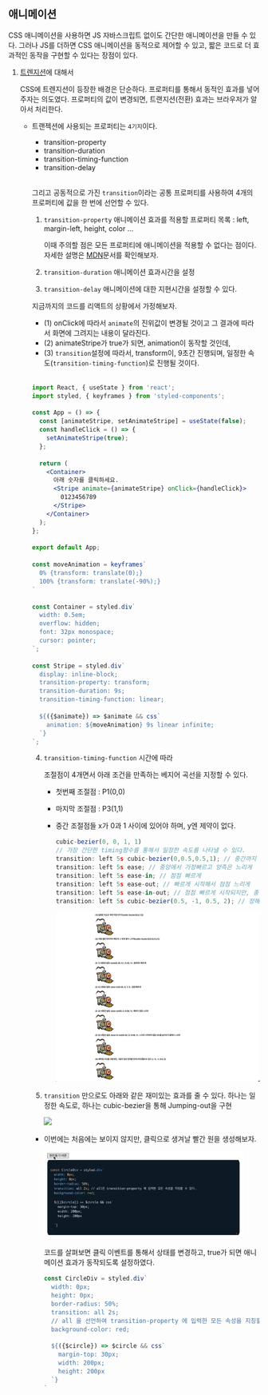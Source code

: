 ## 애니메이션
CSS 애니메이션을 사용하면 JS 자바스크립트 없이도 간단한 애니메이션을 만들 수 있다. 그러나 JS를 더하면 CSS 애니메이션을 동적으로 제어할 수 있고, 짧은 코드로 더 효과적인 동작을 구현할 수 있다는 장점이 있다. 

1. [트렌지션](https://ko.javascript.info/css-animations)에 대해서 

    CSS에 트렌지션이 등장한 배경은 단순하다. 프로퍼티를 통해서 동적인 효과를 넣어주자는 의도였다. 프로퍼티의 값이 변경되면, 트랜지션(전환) 효과는 브라우저가 알아서 처리한다. 

    - 트랜젝션에 사용되는 프로퍼티는 `4기지`이다. 
      - transition-property
      - transition-duration
      - transition-timing-function
      - transition-delay
      <br/><br/>

      그리고 공동적으로 가진 `transition`이라는 공통 프로퍼티를 사용하여 4개의 프로퍼티에 값을 한 번에 선언할 수 있다. 

      1. `transition-property` 애니메이션 효과를 적용할 프로퍼티 목록 : left, margin-left, height, color ...

          이때 주의할 점은 모든 프로퍼티에 애니메이션을 적용할 수 없다는 점이다. 자세한 설명은 [MDN](https://developer.mozilla.org/en-US/docs/Web/CSS/CSS_animated_properties)문서를 확인해보자. 

      2. `transition-duration` 애니메이션 효과시간을 설정

      3. `transition-delay` 애니메이션에 대한 지현시간을 설정할 수 있다. 

      지금까지의 코드를 리액트의 상황에서 가정해보자. 
      - (1) onClick에 따라서 `animate`의 진위값이 변경될 것이고 그 결과에 따라서 화면에 그려지는 내용이 달라진다. 
      - (2) animateStripe가 true가 되면, animation이 동작할 것인데,
      - (3) `transition`설정에 따라서, transform이, 9초간 진행되며, 일정한 속도(`transition-timing-function`)로 진행될 것이다. 
      <br/>

        ```jsx
        import React, { useState } from 'react';
        import styled, { keyframes } from 'styled-components';

        const App = () => {
          const [animateStripe, setAnimateStripe] = useState(false);
          const handleClick = () => {
            setAnimateStripe(true);
          };

          return (
            <Container>
              아래 숫자를 클릭하세요.
              <Stripe animate={animateStripe} onClick={handleClick}>
                0123456789
              </Stripe>
            </Container>
          );
        };

        export default App;

        const moveAnimation = keyframes`
          0% {transform: translate(0);}
          100% {transform: translate(-90%);}
        `

        const Container = styled.div`
          width: 0.5em;
          overflow: hidden;
          font: 32px monospace;
          cursor: pointer;
        `;

        const Stripe = styled.div`
          display: inline-block;
          transition-property: transform;
          transition-duration: 9s;
          transition-timing-function: linear;

          ${({$animate}) => $animate && css`
            animation: ${moveAnimation} 9s linear infinite;
          `}
        `;
        ```

      4. `transition-timing-function` 시간에 따라 

          조절점이 4개면서 아래 조건을 만족하는 베지어 곡선을 지정할 수 있다. 
          - 첫번째 조절점 : P1(0,0)
          - 마지막 조절점 : P3(1,1)
          - 중간 조절점들 x가 0과 1 사이에 있어야 하며, y엔 제약이 없다. 

            ```jsx
            cubic-bezier(0, 0, 1, 1) 
            // 가장 간단한 timing함수를 통해서 일정한 속도를 나타낼 수 있다. 
            transition: left 5s cubic-bezier(0,0.5,0.5,1); // 중간까지 빠르게 그후 느리게
            transition: left 5s ease; // 중앙에서 가장빠르고 양측은 느리게
            transition: left 5s ease-in; // 점점 빠르게 
            transition: left 5s ease-out; // 빠르게 시작해서 점점 느리게
            transition: left 5s ease-in-out; // 점점 빠르게 시작되지만, 종점을 향할수록 점점 느리게 
            transition: left 5s cubic-bezier(0.5, -1, 0.5, 2); // 정해진 공간 밖으로 이동시킬 수도 있다. 
            ```

            <img src="../img/transformCubicBezier.gif">

      5. `transition` 만으로도 아래와 같은 재미있는 효과를 줄 수 있다. 하나는 일정한 속도로, 하나는 cubic-bezier을 통해 Jumping-out을 구현

          <img src="../img/transformAll.gif" width="400px">      

        - 이번에는 처음에는 보이지 않지만, 클릭으로 생겨날 빨간 원을 생성해보자. 

          <img src="../img/createCircle.gif" width="400px">      

          코드를 살펴보면 클릭 이벤트를 통해서 상태를 변경하고, true가 되면 애니메이션 효과가 동작되도록 설정하였다. 

          ```jsx
          const CircleDiv = styled.div`
            width: 0px;
            height: 0px;
            border-radius: 50%;
            transition: all 2s;
            // all 을 선언하여 transition-property 에 입력한 모든 속성을 지칭할 수 있다. 
            background-color: red;

            ${({$circle}) => $circle && css`
              margin-top: 30px;
              width: 200px;
              height: 200px   
            `}
          `
          ```







